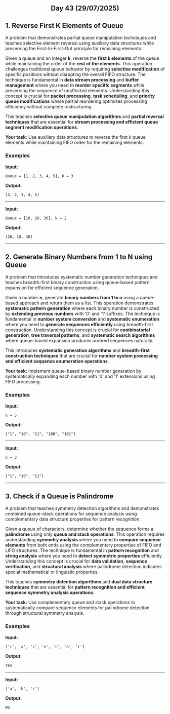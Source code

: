 <h2 align="center">Day 43 (29/07/2025)</h2>

## 1. Reverse First K Elements of Queue
A problem that demonstrates partial queue manipulation techniques and teaches selective element reversal using auxiliary data structures while preserving the First-In-First-Out principle for remaining elements.

Given a queue and an integer **k**, reverse the **first k elements** of the queue while maintaining the order of the **rest of the elements**. This operation challenges traditional queue behavior by requiring **selective modification** of specific positions without disrupting the overall FIFO structure. The technique is fundamental in **data stream processing** and **buffer management** where you need to **reorder specific segments** while preserving the sequence of unaffected elements. Understanding this concept is crucial for **packet processing**, **task scheduling**, and **priority queue modifications** where partial reordering optimizes processing efficiency without complete restructuring.

This teaches **selective queue manipulation algorithms** and **partial reversal techniques** that are essential for **stream processing and efficient queue segment modification operations**.

**Your task:** Use auxiliary data structures to reverse the first k queue elements while maintaining FIFO order for the remaining elements.

### Examples

**Input:**
```
Queue = [1, 2, 3, 4, 5], k = 3
```
**Output:**
```
[3, 2, 1, 4, 5]
```

---

**Input:**
```
Queue = [10, 20, 30], k = 2
```
**Output:**
```
[20, 10, 30]
```

---

## 2. Generate Binary Numbers from 1 to N using Queue
A problem that introduces systematic number generation techniques and teaches breadth-first binary construction using queue-based pattern expansion for efficient sequence generation.

Given a number **n**, generate **binary numbers from 1 to n** using a queue-based approach and return them as a list. This operation demonstrates **systematic pattern generation** where each binary number is constructed by **extending previous numbers** with '0' and '1' suffixes. The technique is fundamental in **number system conversion** and **systematic enumeration** where you need to **generate sequences efficiently** using breadth-first construction. Understanding this concept is crucial for **combinatorial generation**, **tree traversal patterns**, and **systematic search algorithms** where queue-based expansion produces ordered sequences naturally.

This introduces **systematic generation algorithms** and **breadth-first construction techniques** that are crucial for **number system processing and efficient sequence enumeration operations**.

**Your task:** Implement queue-based binary number generation by systematically expanding each number with '0' and '1' extensions using FIFO processing.

### Examples

**Input:**
```
n = 5
```
**Output:**
```
["1", "10", "11", "100", "101"]
```

---

**Input:**
```
n = 3
```
**Output:**
```
["1", "10", "11"]
```

---

## 3. Check if a Queue is Palindrome
A problem that teaches symmetry detection algorithms and demonstrates combined queue-stack operations for sequence analysis using complementary data structure properties for pattern recognition.

Given a queue of characters, determine whether the sequence forms a **palindrome** using only **queue and stack operations**. This operation requires understanding **symmetry analysis** where you need to **compare sequence elements** from both ends using the complementary properties of FIFO and LIFO structures. The technique is fundamental in **pattern recognition** and **string analysis** where you need to **detect symmetric properties** efficiently. Understanding this concept is crucial for **data validation**, **sequence verification**, and **structural analysis** where palindrome detection indicates special mathematical or linguistic properties.

This teaches **symmetry detection algorithms** and **dual data structure techniques** that are essential for **pattern recognition and efficient sequence symmetry analysis operations**.

**Your task:** Use complementary queue and stack operations to systematically compare sequence elements for palindrome detection through structural symmetry analysis.

### Examples

**Input:**
```
['r', 'a', 'c', 'e', 'c', 'a', 'r']
```
**Output:**
```
Yes
```

---

**Input:**
```
['a', 'b', 'c']
```
**Output:**
```
No
```
